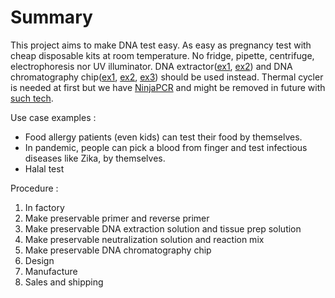 # Summary

This project aims to make DNA test easy. As easy as pregnancy test with cheap disposable kits at room temperature.
No fridge, pipette, centrifuge, electrophoresis nor UV illuminator. DNA extractor([ex1](https://www.kaneka-labtest.com/en/pre/dna_version2.html), [ex2](https://www.funakoshi.co.jp/contents/64147)) and DNA chromatography chip([ex1](https://www.kaneka-labtest.com/en/chromato/index.html), [ex2](https://www.kurabo.co.jp/bio/English/product/products.php?M=D&PID=99), [ex3](https://techcrunch.com/2016/05/06/zika-test/)) should be used instead. Thermal cycler is needed at first but we have [NinjaPCR](https://github.com/hisashin/NinjaPCR) and might be removed in future with [such tech](https://www.twistdx.co.uk/en/products/product/twistamp-basic).

Use case examples :
- Food allergy patients (even kids) can test their food by themselves.
- In pandemic, people can pick a blood from finger and test infectious diseases like Zika, by themselves.
- Halal test

Procedure :

1. In factory
 1. Make preservable primer and reverse primer
 1. Make preservable DNA extraction solution and tissue prep solution
 1. Make preservable neutralization solution and reaction mix
 1. Make preservable DNA chromatography chip
  1. Design
  1. Manufacture
 1. Sales and shipping
 
